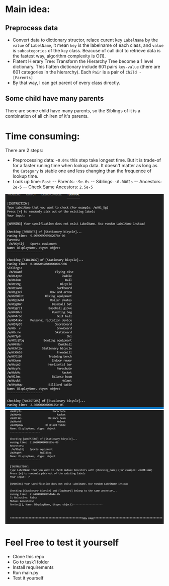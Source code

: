 # Main idea:
## Preprocess data
 - Convert data to dictionary structor, relace curent key `LabelName` by the `value` of `LabelName`, it mean `key` is the labelname of each class, and `value` is `subcategories` of the `key` class.
Beacuse of call dict to retrieve data is the fastest way, algorithm complexity is O(1).<br />
 - Flatent Hierary Tree: Transform the Hierarchy Tree become a 1 level dictionary. This flatten dictionary include 601 pairs `key-value` (there are 601 categories in the hierarchy). 
Each `Pair` is a pair of `Child - [Parents]`
 - By that way, I can get parent of every class directly.<br />
## Some child have many parents
There are some child have many parents, so the Siblings of it is a combination of all chilren of it's parents.<br />

# Time consuming:
There are 2 steps:
 - Preprocessing data: `~0.04s` this step take longest time. But it is trade-of for a faster runing time when lookup data. It doesn't matter as long as the `Category` is stable one and less changing than the frequence of lookup time. <br />
 - Look up time: `Fast`
  -- Parents: `~9e-6s`
  -- Siblings: `~0.0002s`
  -- Ancestors: `2e-5`
  -- Check Same Ancestors: `2.5e-5`
<img src="/task1/images/time_consuming.png">
<img src="/task1/images/time_consuming2.png">

# Feel Free to test it yourself
 - Clone this repo
 - Go to task1 folder
 - Install requirements
 - Run main.py
 - Test it yourself
